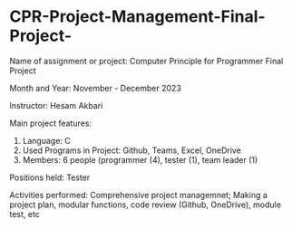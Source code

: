 # CPR-Project-Management-Final-Project-



Name of assignment or project: Computer Principle for Programmer Final Project

Month and Year: November - December 2023

Instructor: Hesam Akbari

Main project features: 
1.	Language: C
2.	Used Programs in Project: Github, Teams, Excel, OneDrive
3.	Members: 6 people (programmer (4), tester (1), team leader (1)
   
Positions held: Tester

Activities performed: Comprehensive project managemnet;
Making a project plan, modular functions, code review (Github, OneDrive), module test, etc 

